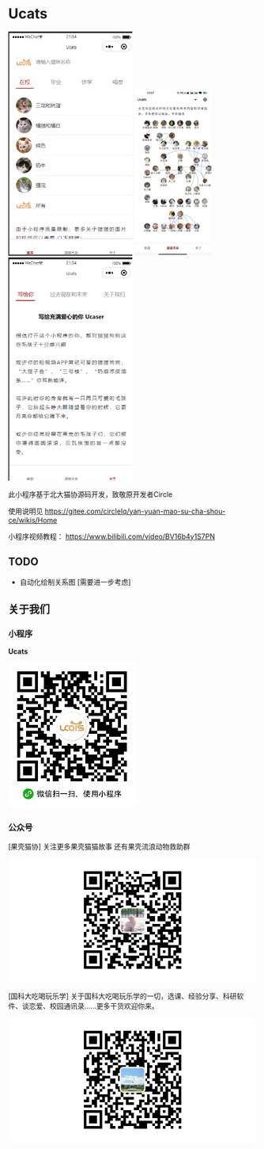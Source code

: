# Ucats

<img src="README/image-20230105213501897.png" alt="image-20230105213501897" style="zoom:67%;" />



<img src="README/image-20231006132954202.png" alt="image-20231006132954202" style="zoom:33%;" />

<img src="README/image-20230105213534443.png" alt="image-20230105213534443" style="zoom:67%;" />



此小程序基于北大猫协源码开发，致敬原开发者Circle

使用说明见 https://gitee.com/circlelq/yan-yuan-mao-su-cha-shou-ce/wikis/Home

小程序视频教程： https://www.bilibili.com/video/BV16b4y1S7PN



## TODO 

- 自动化绘制关系图 [需要进一步考虑]



## 关于我们

### 小程序

**Ucats**

![gh_f7aa4ee56bd3_258](README/gh_f7aa4ee56bd3_258.jpg)

### 公众号

[果壳猫协] 关注更多果壳猫猫故事 还有果壳流浪动物救助群

![qr_GKMXjpg](README/qr_GKMXjpg.jpg)



[国科大吃喝玩乐学] 关于国科大吃喝玩乐学的一切，选课、经验分享、科研软件、谈恋爱、校园通讯录……更多干货欢迎你来。

![qr_GKDCHWLX](README/qr_GKDCHWLX.jpg)
